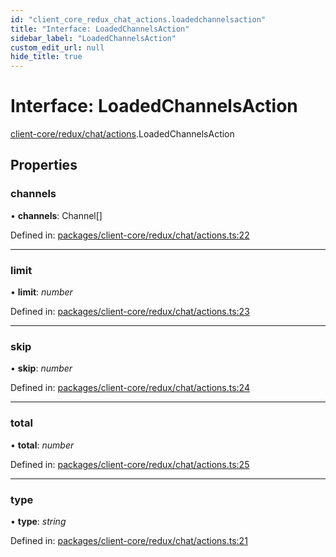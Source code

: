 ```yaml
---
id: "client_core_redux_chat_actions.loadedchannelsaction"
title: "Interface: LoadedChannelsAction"
sidebar_label: "LoadedChannelsAction"
custom_edit_url: null
hide_title: true
---
```


# Interface: LoadedChannelsAction

[client-core/redux/chat/actions](../modules/client_core_redux_chat_actions.md).LoadedChannelsAction

## Properties

### channels

• **channels**: Channel[]

Defined in: [packages/client-core/redux/chat/actions.ts:22](https://github.com/xr3ngine/xr3ngine/blob/5c3dcaef1/packages/client-core/redux/chat/actions.ts#L22)

___

### limit

• **limit**: *number*

Defined in: [packages/client-core/redux/chat/actions.ts:23](https://github.com/xr3ngine/xr3ngine/blob/5c3dcaef1/packages/client-core/redux/chat/actions.ts#L23)

___

### skip

• **skip**: *number*

Defined in: [packages/client-core/redux/chat/actions.ts:24](https://github.com/xr3ngine/xr3ngine/blob/5c3dcaef1/packages/client-core/redux/chat/actions.ts#L24)

___

### total

• **total**: *number*

Defined in: [packages/client-core/redux/chat/actions.ts:25](https://github.com/xr3ngine/xr3ngine/blob/5c3dcaef1/packages/client-core/redux/chat/actions.ts#L25)

___

### type

• **type**: *string*

Defined in: [packages/client-core/redux/chat/actions.ts:21](https://github.com/xr3ngine/xr3ngine/blob/5c3dcaef1/packages/client-core/redux/chat/actions.ts#L21)
